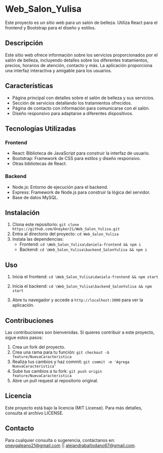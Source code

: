 # Web_Salon_Yulisa

Este proyecto es un sitio web para un salón de belleza. Utiliza React para el frontend y Bootstrap para el diseño y estilos.

## Descripción

Este sitio web ofrece información sobre los servicios proporcionados por el salón de belleza, incluyendo detalles sobre los diferentes tratamientos, precios, horarios de atención, contacto y más. La aplicación proporciona una interfaz interactiva y amigable para los usuarios.

## Características

- Página principal con detalles sobre el salón de belleza y sus servicios.
- Sección de servicios detallando los tratamientos ofrecidos.
- Página de contacto con información para comunicarse con el salón.
- Diseño responsivo para adaptarse a diferentes dispositivos.

## Tecnologías Utilizadas

### Frontend
- React: Biblioteca de JavaScript para construir la interfaz de usuario.
- Bootstrap: Framework de CSS para estilos y diseño responsivo.
- Otras bibliotecas de React.

### Backend
- Node.js: Entorno de ejecución para el backend.
- Express: Framework de Node.js para construir la lógica del servidor.
- Base de datos MySQL.

## Instalación

1. Clona este repositorio: `git clone https://github.com/Oneyker21/Web_Salon_Yulisa.git`
2. Entra al directorio del proyecto: `cd Web_Salon_Yulisa`
3. Instala las dependencias: 
   - Frontend: `cd \Web_Salon_Yulisa\daniela-frontend && npm i`
   - Backend: `cd \Web_Salon_Yulisa\backend_SalonYulisa && npm i`

## Uso

1. Inicia el frontend: `cd \Web_Salon_Yulisa\daniela-frontend && npm start`
2. Inicia el backend: `cd \Web_Salon_Yulisa\backend_SalonYulisa && npm start`

3. Abre tu navegador y accede a `http://localhost:3000` para ver la aplicación.

## Contribuciones

Las contribuciones son bienvenidas. Si quieres contribuir a este proyecto, sigue estos pasos:

1. Crea un fork del proyecto.
2. Crea una rama para tu función: `git checkout -b feature/NuevaCaracteristica`
3. Realiza tus cambios y haz commit: `git commit -m 'Agrega NuevaCaracteristica'`
4. Sube tus cambios a tu fork: `git push origin feature/NuevaCaracteristica`
5. Abre un pull request al repositorio original.

## Licencia

Este proyecto está bajo la licencia (MIT License). Para más detalles, consulta el archivo LICENSE.

## Contacto

Para cualquier consulta o sugerencia, contáctanos en:
oneygaleano21@gmail.com || alejandrabaltodano67@gmail.com.
